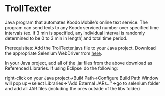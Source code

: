 TrollTexter
===========

Java program that automates Koodo Mobile's online text service. The program can send texts to any Koodo serviced 
number over specified time intervals (ex. if 3 min is specified, any individual interval is randomly determined to 
be 0 to 3 min in length) and total time period. 


Prerequisites:
Add the TrollTexter.java file to your Java project.
Download the appropriate Selenium WebDriver from [here](http://www.seleniumhq.org/download/).

In your Java project, add all of the .jar files from the above download as Referenced Libraries.
If using Eclipse, do the following: 

right-click on your Java project->Build Path->Configure Build Path
Window will pop up->select Libraries->"Add External JARs..."->go to selenium folder and add all JAR files (including the ones outside of the libs folder)
